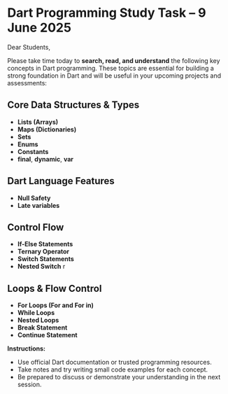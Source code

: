 
# Dart Programming Study Task – 9 June 2025

Dear Students,

Please take time today to **search, read, and understand** the following key concepts in Dart programming. These topics are essential for building a strong foundation in Dart and will be useful in your upcoming projects and assessments:

## Core Data Structures & Types
- **Lists (Arrays)**
- **Maps (Dictionaries)**
- **Sets**
- **Enums**
- **Constants**
- **final**, **dynamic**, **var**

## Dart Language Features
- **Null Safety**
- **Late variables**

## Control Flow
- **If-Else Statements**
- **Ternary Operator**
- **Switch Statements**
- **Nested Switch**
r

## Loops & Flow Control
- **For Loops (For and For in)**
- **While Loops**
- **Nested Loops**
- **Break Statement**
- **Continue Statement**

 **Instructions:**
- Use official Dart documentation or trusted programming resources.
- Take notes and try writing small code examples for each concept.
- Be prepared to discuss or demonstrate your understanding in the next session.

